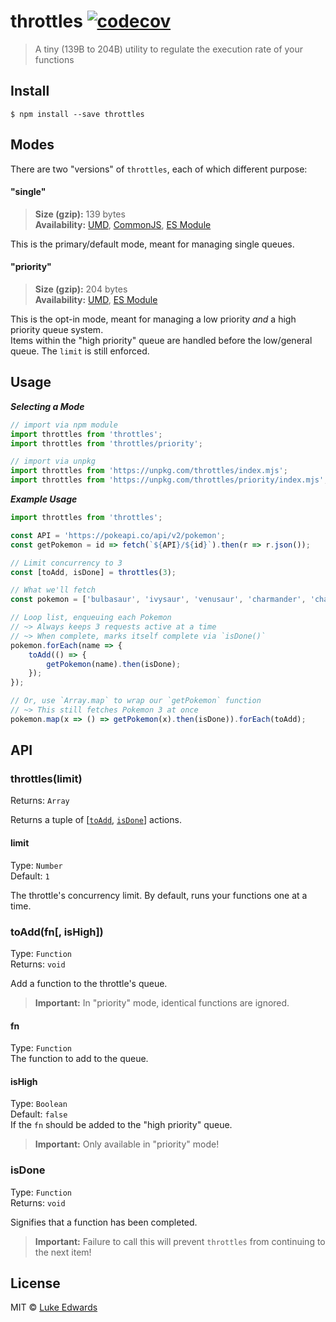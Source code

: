 # throttles [![codecov](https://badgen.now.sh/codecov/c/github/lukeed/throttles)](https://codecov.io/gh/lukeed/throttles)

> A tiny (139B to 204B) utility to regulate the execution rate of your functions


## Install

```
$ npm install --save throttles
```


## Modes

There are two "versions" of `throttles`, each of which different purpose:

#### "single"
> **Size (gzip):** 139 bytes<br>
> **Availability:** [UMD](https://unpkg.com/throttles), [CommonJS](https://unpkg.com/throttles/dist/index.js), [ES Module](https://unpkg.com/throttles?module)

This is the primary/default mode, meant for managing single queues.

#### "priority"
> **Size (gzip):** 204 bytes<br>
> **Availability:** [UMD](https://unpkg.com/throttles/priority), [ES Module](https://unpkg.com/throttles/priority/index.mjs)

This is the opt-in mode, meant for managing a low priority _and_ a high priority queue system.<br>
Items within the "high priority" queue are handled before the low/general queue. The `limit` is still enforced.


## Usage

***Selecting a Mode***

```js
// import via npm module
import throttles from 'throttles';
import throttles from 'throttles/priority';

// import via unpkg
import throttles from 'https://unpkg.com/throttles/index.mjs';
import throttles from 'https://unpkg.com/throttles/priority/index.mjs';
```

***Example Usage***

```js
import throttles from 'throttles';

const API = 'https://pokeapi.co/api/v2/pokemon';
const getPokemon = id => fetch(`${API}/${id}`).then(r => r.json());

// Limit concurrency to 3
const [toAdd, isDone] = throttles(3);

// What we'll fetch
const pokemon = ['bulbasaur', 'ivysaur', 'venusaur', 'charmander', 'charmeleon', 'charizard', ...];

// Loop list, enqueuing each Pokemon
// ~> Always keeps 3 requests active at a time
// ~> When complete, marks itself complete via `isDone()`
pokemon.forEach(name => {
	toAdd(() => {
		getPokemon(name).then(isDone);
	});
});

// Or, use `Array.map` to wrap our `getPokemon` function
// ~> This still fetches Pokemon 3 at once
pokemon.map(x => () => getPokemon(x).then(isDone)).forEach(toAdd);
```


## API

### throttles(limit)
Returns: `Array`

Returns a tuple of [[`toAdd`](#toaddfn-ishigh), [`isDone`](#isdone)] actions.

#### limit
Type: `Number`<br>
Default: `1`

The throttle's concurrency limit. By default, runs your functions one at a time.


### toAdd(fn[, isHigh])
Type: `Function`<br>
Returns: `void`

Add a function to the throttle's queue.

> **Important:** In "priority" mode, identical functions are ignored.

#### fn
Type: `Function`<br>
The function to add to the queue.

#### isHigh
Type: `Boolean`<br>
Default: `false`<br>
If the `fn` should be added to the "high priority" queue.

> **Important:** Only available in "priority" mode!


### isDone
Type: `Function`<br>
Returns: `void`

Signifies that a function has been completed.

> **Important:** Failure to call this will prevent `throttles` from continuing to the next item!


## License

MIT © [Luke Edwards](https://lukeed.com)
